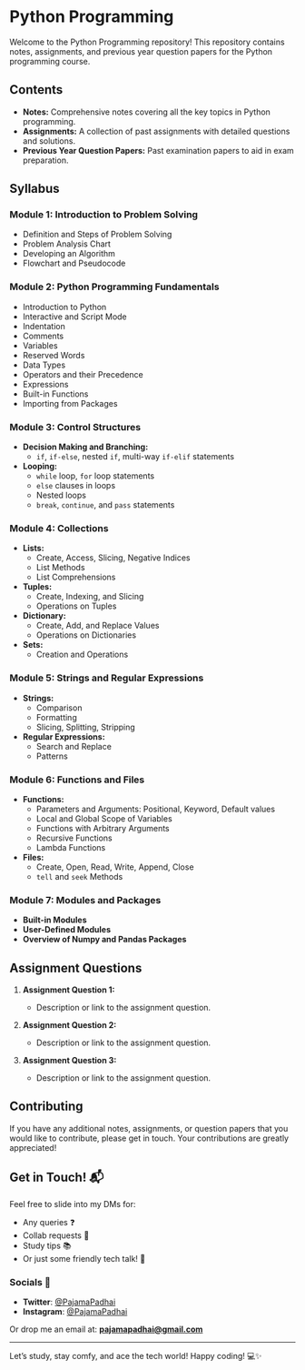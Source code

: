 # Python Programming

Welcome to the Python Programming repository! This repository contains notes, assignments, and previous year question papers for the Python programming course.

## Contents

- **Notes:** Comprehensive notes covering all the key topics in Python programming.
- **Assignments:** A collection of past assignments with detailed questions and solutions.
- **Previous Year Question Papers:** Past examination papers to aid in exam preparation.

## Syllabus

### Module 1: Introduction to Problem Solving
- Definition and Steps of Problem Solving
- Problem Analysis Chart
- Developing an Algorithm
- Flowchart and Pseudocode

### Module 2: Python Programming Fundamentals
- Introduction to Python
- Interactive and Script Mode
- Indentation
- Comments
- Variables
- Reserved Words
- Data Types
- Operators and their Precedence
- Expressions
- Built-in Functions
- Importing from Packages

### Module 3: Control Structures
- **Decision Making and Branching:**
  - `if`, `if-else`, nested `if`, multi-way `if-elif` statements
- **Looping:**
  - `while` loop, `for` loop statements
  - `else` clauses in loops
  - Nested loops
  - `break`, `continue`, and `pass` statements

### Module 4: Collections
- **Lists:**
  - Create, Access, Slicing, Negative Indices
  - List Methods
  - List Comprehensions
- **Tuples:**
  - Create, Indexing, and Slicing
  - Operations on Tuples
- **Dictionary:**
  - Create, Add, and Replace Values
  - Operations on Dictionaries
- **Sets:**
  - Creation and Operations

### Module 5: Strings and Regular Expressions
- **Strings:**
  - Comparison
  - Formatting
  - Slicing, Splitting, Stripping
- **Regular Expressions:**
  - Search and Replace
  - Patterns

### Module 6: Functions and Files
- **Functions:**
  - Parameters and Arguments: Positional, Keyword, Default values
  - Local and Global Scope of Variables
  - Functions with Arbitrary Arguments
  - Recursive Functions
  - Lambda Functions
- **Files:**
  - Create, Open, Read, Write, Append, Close
  - `tell` and `seek` Methods

### Module 7: Modules and Packages
- **Built-in Modules**
- **User-Defined Modules**
- **Overview of Numpy and Pandas Packages**

## Assignment Questions

1. **Assignment Question 1:**
   - Description or link to the assignment question.

2. **Assignment Question 2:**
   - Description or link to the assignment question.

3. **Assignment Question 3:**
   - Description or link to the assignment question.

## Contributing

If you have any additional notes, assignments, or question papers that you would like to contribute, please get in touch. Your contributions are greatly appreciated!

## Get in Touch! 📬

Feel free to slide into my DMs for:

- Any queries ❓
- Collab requests 🤝
- Study tips 📚
- Or just some friendly tech talk! 💬

### Socials 📱

- **Twitter**: [@PajamaPadhai](https://twitter.com/PajamaPadhai)
- **Instagram**: [@PajamaPadhai](https://instagram.com/PajamaPadhai)

Or drop me an email at: **pajamapadhai@gmail.com**

---

Let’s study, stay comfy, and ace the tech world! Happy coding! 💻✨
